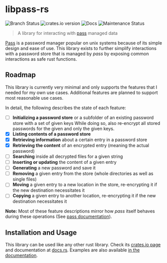 # libpass-rs

![Branch Status](https://img.shields.io/github/checks-status/ftsell/libpass-rs/main?style=for-the-badge)
![crates.io version](https://img.shields.io/crates/v/libpass?style=for-the-badge)
![Docs](https://img.shields.io/docsrs/libpass?style=for-the-badge)
![Maintenance Status](https://img.shields.io/maintenance/yes/2022?style=for-the-badge)

> A library for interacting with [pass](https://www.passwordstore.org/) managed data

[Pass](https://www.passwordstore.org/) is a password manager popular on unix systems because of its simple design
and ease of use.
This library exists to further simplify interactions with a password store that is managed by *pass* by exposing
common interactions as safe rust functions.

## Roadmap

This library is currently very minimal and only supports the features that I needed for my own use cases.
Additional features are planned to support most reasonable use cases.

In detail, the following describes the state of each feature:
- [ ] **Initializing a password store** or a subfolder of an existing password store with a set of given keys
    While doing so, also re-encrypt all stored passwords for the given and only the given keys.
- [x] **Listing contents of a password store**
- [x] **Retrieving information** about a certain entry in a password store
- [x] **Retrieving the content** of an encrypted entry (meaning the actual password)
- [ ] **Searching** inside all decrypted files for a given string
- [ ] **Inserting or updating** the content of a given entry
- [ ] **Generating** a new password and save it
- [ ] **Removing** a given entry from the store (whole directories as well as single files)
- [ ] **Moving** a given entry to a new location in the store, re-encrypting it if the new destination
  necessitates it
- [ ] **Copying** a given entry to another location, re-encrypting it if the new destination necessitates it

**Note:** Most of these feature descriptions mirror how *pass* itself behaves during these operations
(See [pass documentation](https://git.zx2c4.com/password-store/about/#COMMANDS)).

## Installation and Usage

This library can be used like any other rust library.
Check its [crates.io page](https://crates.io/crates/libpass) and documentation at [docs.rs](https://docs.rs/libpass/).
Examples are also available [in the documentation](https://docs.rs/libpass/).
